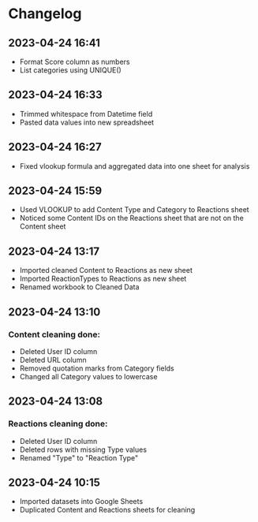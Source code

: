 # Changelog

## 2023-04-24 16:41
- Format Score column as numbers
- List categories using UNIQUE()

## 2023-04-24 16:33
- Trimmed whitespace from Datetime field
- Pasted data values into new spreadsheet

## 2023-04-24 16:27
- Fixed vlookup formula and aggregated data into one sheet for analysis

## 2023-04-24 15:59
- Used VLOOKUP to add Content Type and Category to Reactions sheet
- Noticed some Content IDs on the Reactions sheet that are not on the Content sheet

## 2023-04-24 13:17
- Imported cleaned Content to Reactions as new sheet
- Imported ReactionTypes to Reactions as new sheet
- Renamed workbook to Cleaned Data

## 2023-04-24 13:10
### Content cleaning done:
- Deleted User ID column
- Deleted URL column
- Removed quotation marks from Category fields
- Changed all Category values to lowercase

## 2023-04-24 13:08
### Reactions cleaning done:
- Deleted User ID column
- Deleted rows with missing Type values
- Renamed "Type" to "Reaction Type"

## 2023-04-24 10:15
- Imported datasets into Google Sheets
- Duplicated Content and Reactions sheets for cleaning